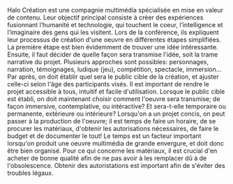 Halo Création est une compagnie multimédia spécialisée en mise en valeur de contenu. Leur objectif principal consiste à créer des expériences fusionnant l’humanité et technologie, qui touchent le coeur, l’intelligence et l’imaginaire des gens qui les visitent. Lors de la conférence, ils expliquent leur processus de création d'une oeuvre en différentes étapes simplifiées. La première étape est bien évidemment de trouver une idée intéressante. Ensuite, il faut décider de quelle façon sera transmise l'idée, soit la trame narrative du projet. Plusieurs approches sont possibles: personnages, narration, témoignages, ludique (jeu), compétition, spectacle, immersion... Par après, on doit établir quel sera le public cible de la création, et ajuster celle-ci selon l'âge des participants visés. Il est important de rendre le projet accessible à tous, intuitif et facile d'utilisation. Lorsque le public cible est établi, on doit maintenant choisir comment l'oeuvre sera transmise; de façon immersive, contemplative, ou intéractive? Et sera-t-elle temporaire ou permanente, extérieure ou intérieure? Lorsqu'on a un projet concis, on peut passer à la production de l'oeuvre; il est temps de faire un horaire, de se procurer les matériaux, d'obtenir les autorisations nécessaires, de faire le budget et de documenter le tout! Le temps est un facteur important lorsqu'on produit une oeuvre multimédia de grande envergure, et doit donc être bien organisé. Pour ce qui concerne les matériaux, il est crucial d'en acheter de bonne qualité afin de ne pas avoir à les remplacer dû à de l'obsolescence. Obtenir des autoristations est important afin de s'éviter des troubles légaux. 

